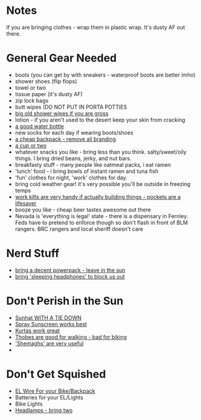 
# Notes

If you are bringing clothes - wrap them in plastic wrap.  It's dusty AF out there.

# General Gear Needed
- boots (you can get by with sneakers - waterproof boots are better imho)
- shower shoes (flip flops)
- towel or two
- tissue paper (it's dusty AF)
- zip lock bags
- butt wipes (DO NOT PUT IN PORTA POTTIES
- [big old shower wipes if you are gross](https://www.amazon.com/YUNI-Peppermint-Showerless-Cleanse-Deodorize/dp/B097S597LT/ref=sr_1_38?crid=ROX5JKZZF328&dib=eyJ2IjoiMSJ9.JGzjJUw_mvOoCGhjoK2qg756Pta8YmyjPx9bNPkBEpSwY1UbPJAmRgyf1n5F56GUprTiY7L63kRi6r5gcxvzz1Vq_IIbFbuH6OtksXZF585nIdU5wITZ0BGTAKIjs4oyt4Lbs74Usih1yKYFMboSot6sePww9fKQSYk4ryu--tveI88tn0hrW_XwYh38TRnTBqOAytXmbyLWXDwISmPCqj_knOJgnyTTbY9Dh3kc2jH7sgFcj12d-Hp45AzlE89QUgyDQKoWjd7jGvg2XXz7cS6PVDA0TTwRpuF4vUnPYqg.orayWBlyqwzNlZQhipVpkTLSiBnXAdgs5QBzqmGnF3A&dib_tag=se&keywords=portable+shower+wipe&qid=1713736995&rdc=1&sprefix=portable+shower+wip%2Caps%2C128&sr=8-38)
- lotion - if you aren't used to the desert keep your skin from cracking
- [a good water bottle](https://www.amazon.com/YOU-GOT-THIS-LIVING-Motivational/dp/B0B69CQKZT/ref=sr_1_25?dib=eyJ2IjoiMSJ9.50_PhgQ6oK0u14CCjhNy70Wg0egVgBfGLio6MtAq9DnEUAQIejJcKyG7_kezieCUDCQzPhl9daxSL4ipD2C0eYharuNxhM0qwaUIaRF5FQMZwb-49kI2jqrIUUQ1h73gJB4QNj1yQXIei6QcyhLOE5zBhzMBfyISZaxwlPfdmDFYxCa6nU3kHg_fh9Hk49dIc3HispzJvx7dSuxegcH5PkNPlEUFHpdgO5OovW5qI0k2YT89UbFgCovcY4XUcgaYqKhIha1zmqNzcPhyQWNgmqnT52pnPIjAsqARzDt0oLU.fg31lKvAZvHeNbCQJ0Wqoa5C35IIFxJ-zC_V_2T94c0&dib_tag=se&keywords=water%2Bbottles&qid=1713736052&sr=8-25&th=1)
- new socks for each day if wearing boots/shoes
- [a cheap backpack - remove all branding](https://www.amazon.com/SHRRADOO-Mens-Kids-Rucksack-Gray/dp/B07SDNTVFD/ref=sxin_15_pa_sp_search_thematic_sspa?content-id=amzn1.sym.15bb851a-7b12-4426-b7a1-b84d50f201d9%3Aamzn1.sym.15bb851a-7b12-4426-b7a1-b84d50f201d9&crid=1CANJ6GMKEMOM&cv_ct_cx=cheap%2Bbackpack&dib=eyJ2IjoiMSJ9.qFG5HcEO9X98CVZVHU5Vt3wE-CLoUa8FWkrsF479BgxHBg-7NCKsn9Il4hp_VqHmS61qrT2vdya2DMVSK3pEXw.nNaddNGb2ZZgbs3cJvfacmvXOigcI0RkhIHW59to9zY&dib_tag=se&keywords=cheap%2Bbackpack&pd_rd_i=B07SDNTVFD&pd_rd_r=1b899eb4-3ebb-4ca9-863f-7f2c6e5563c0&pd_rd_w=tyUoN&pd_rd_wg=XHQ5t&pf_rd_p=15bb851a-7b12-4426-b7a1-b84d50f201d9&pf_rd_r=RRVXXPBRCNN8KQ0VT590&qid=1713735240&sbo=RZvfv%2F%2FHxDF%2BO5021pAnSA%3D%3D&sprefix=cheap%2Bback%2Caps%2C111&sr=1-3-b0e9b49d-e3b6-4957-8780-cb03c5a6f67a-spons&sp_csd=d2lkZ2V0TmFtZT1zcF9zZWFyY2hfdGhlbWF0aWM&th=1)
- [a cup or two](https://www.amazon.com/Life-Gear-Stainless-Double-Carabiner/dp/B01HIUP6YY/ref=sr_1_2?crid=2R5F1CFG2Z0M5&dib=eyJ2IjoiMSJ9.3H5kuDDpEY1c5tdIzYlxYu6bTs53pW4-VfHmkOJRFsaa4gyyOJeIdue36HzSUCGKTABe934LBbS9J713IkTKl_TWimf0VBoXt9oUjRCxuXagftLB8dpmB2AFxeKG0JVQlO-45h6o4tz50at8AxsC0fM_sB8RH4z3X9LUHMaiy_oiPWSgEMksh6GZxpUp3sjVR2pVOmnIbHQ6zNscPKWFOJH6W3IXNDAxDeNIMkeIfXEQkp0kij-iUtLmDcI_0iJmk1vIcZ_3AH72GRY8cCnL3HGQGFSdXavPDXpcvct0d0E.gdWv2vbDwL5fiHyAP_Lctb-Oyr9r4dS4gb4kqnr2Ug0&dib_tag=se&keywords=cup+with+clip&qid=1713735397&sprefix=cup+with+clip%2Caps%2C124&sr=8-2)
- whatever snacks you like - bring less than you think.  salty/sweet/oily things.  I bring dried beans, jerky, and nut bars.
- breakfasty stuff - many people like oatmeal packs, i eat ramen
- 'lunch' food - i bring bowls of instant ramen and tuna fish
- 'fun' clothes for night, 'work' clothes for day.
- bring cold weather gear!  it's very possible you'll be outside in freezing temps
- [work kilts are very handy if actually building things - pockets are a lifesaver](https://www.amazon.com/Scottish-Designer-Utility-Kilts-Available/dp/B08NCW7VCT/ref=sr_1_2_sspa?crid=2K1468LWISFOH&dib=eyJ2IjoiMSJ9.s9Tr3Ikt2hPlzJeauza1bZ9FXkbpmLbFO6KdHgx1ZSbwqQCSAyUoEsUgmdIKyODUdNiR__I5LSpb8V-iCsctd7NTVmvWhr08fJ9L9rUqpxh_0eO24syoMgo-LrVVGMhYaL2hTnJtKByHFgS_XtBN34gA3IlWGxgnx9N2sJ3oPZTDDTSCo4ltgs_BTJAWFq4nomVVd45oXUnpQFI5_1kr971860t9zhJgp1JLHIrVCJZJaXTNdwsow2q5t-_sGed3OlN9jKg6hokS10l3oiWpVxdqWYoEoohMZBzJte1Hna8.kmzMTrXkKggIT48SOvgxeTmE_DZ9T8PE1-pABWQxzc8&dib_tag=se&keywords=work+kilt&qid=1713735440&sprefix=work+kilt%2Caps%2C118&sr=8-2-spons&sp_csd=d2lkZ2V0TmFtZT1zcF9hdGY&psc=1)
- booze you like - cheap beer tastes awesome out there
- Nevada is 'everything is legal' state - there is a dispensary in Fernley.  Feds have to pretend to enforce though so don't flash in front of BLM rangers.  BRC rangers and local sheriff doesn't care

# Nerd Stuff
- [bring a decent powerpack - leave in the sun](https://www.amazon.com/YELOMIN-%F0%9D%9F%AE%F0%9D%9F%AC%F0%9D%9F%AE%F0%9D%9F%B0-%F0%9D%99%90%F0%9D%99%A5%F0%9D%99%9C%F0%9D%99%A7%F0%9D%99%96%F0%9D%99%99%F0%9D%99%9A-42800mAh-Flashlights/dp/B0CY54YKYB/ref=sr_1_5?crid=1F0PG33JBSNJO&dib=eyJ2IjoiMSJ9.Ai55nfwR4yTXmMHfKE2914Mh5_kUBarPEk57Fn8vkPgwcw2txjbxQU8WyP1hUexUGTu4MRJUoj1vqgBXXnEKkQvIYhEFoIJvYdbC7fM10z53SDQ8eNTCRzMlx_GM8awCFuAz1x7e0vdNclOZ6iYcNiG70MbBUYohuiayfgqhBMKweYG4GOi7nKlmhw0ghpfTbUim-U7Kwil0mEhnLvU2GbjIC5CHP2OUdj-EPwRDE-M.BP_ZZNiRGMKDuSl7861GjCjtx0B50XUrO1ZXbStJ6KQ&dib_tag=se&keywords=solar%2Bpower%2Bbank&qid=1713735829&sprefix=solar%2Bpower%2Bb%2Caps%2C147&sr=8-5&th=1)
- [bring 'sleeping headphones' to block us out](https://www.amazon.com/MUSICOZY-Headphones-Bluetooth-Headband-Ultra-Thin/dp/B09K4WZGVD/ref=sr_1_1_sspa?crid=GD8YW0ZUXNI8&dib=eyJ2IjoiMSJ9.7dTO_TvtTfWPbLc_rDuIaIzWtsD6UeWXTneWzgAHL3VGMBKcvng6B1eA8Rceid6ysqrz5ZAThmYuIk9gjuQit1MIbLe9CQ7AEzIb-jyPhcbGSaoFJ81TQzaXi-IavkKFxhn8gkw0Ru8UQqxA9FypdpYNuDZKCbZZJO0_J3xWn2wCV3E1CnQBt-BsN_StkvymA56B3Pe62-XKXOic0rNvQlPF6yPI4A9eLnmhoF5oWTs.LW3OsVMD7_6yQvcLWjLrltbGOl6n2fQcOurCrGW9g78&dib_tag=se&keywords=sleep%2Bbluetooth%2Bheadband&qid=1713736337&sprefix=sleep%2Bblu%2Caps%2C118&sr=8-1-spons&sp_csd=d2lkZ2V0TmFtZT1zcF9hdGY&th=1)

# Don't Perish in the Sun
- [Sunhat WITH A TIE DOWN](https://www.amazon.com/Outdoor-Protection-Safari-Wide-Fishing/dp/B096RNG9PK/ref=sr_1_1_sspa?crid=6PC0Y50K5BOO&dib=eyJ2IjoiMSJ9.Y_p2pU2qQBvFb62tDaTutRoDxkcgQQ9hF8pJZVylj6s5Qx9a-JK2QzxFnMxuRMAey4S31FVOtHkcN-Tvd84nWC9XfUG-Z-v-pmYnRGWMpC-Dg7fhAmaamB6gtrGoyBRYz3h4mUEQBqgzWfQypODpWuFplfkvm5p2cuhTCFECvfXZkCwba_HczGsVYmWTxLAn-QExaFATeWmoPW2d1wkrcof_tvZo14ElRsXjTykBsWhwrO4UOI4EBiOvAZHe3QCKCkwaFyd9JRLznkd9IToATAJFIW8sn6_IlCkUT_W0A24.FLjnKvi0j6h8TatGvq3CBqtfLTK0xl16FwbBPspUlas&dib_tag=se&keywords=sun+hat&qid=1713734854&sprefix=sun+hat%2Caps%2C129&sr=8-1-spons&sp_csd=d2lkZ2V0TmFtZT1zcF9hdGY&psc=1)
- [Spray Sunscreen works best](https://www.amazon.com/Banana-Boat-Sunscreen-Performance-Spectrum/dp/B01MQXX9US/ref=sr_1_2?crid=18BK9LLDV8PE0&dib=eyJ2IjoiMSJ9.nfXtsIJKZ_YveN5tmPcnqNMZABWHJQl3vlBGH6qlDEZjtElvdAoKY3qZ9NlhPck329YmkIMCZ8ZFaqAsV_vXpHd68LaItBFkgvGmO29Fx3EnWFWgCMSA0CBcE4wMStLf5I4T9vyOtR8yGwS7v5gGo7Ll6B062s35wqhYmgRb9mWPw4R53AdBm9QCXv958MhDl2IpqSUGYc3k956zc5d-mowIBPw3GuWkATAA1YtndcESGsEOUpF1r98sgrLfLVejWwzIdYYLfCaq5v_kmFIPzy63gpF3fZjlg1sL8TIZRgQ.C0nRyXInX9Xwb0v4T3zsXgVHBmvydQfAmhtxXi_ZlYg&dib_tag=se&keywords=spray+lotion+sun&qid=1713734903&sprefix=spray+lotion+sun%2Caps%2C118&sr=8-2)
- [Kurtas work great](https://www.amazon.com/ITOS365-Cotton-Fashion-Regular-Ethinic/dp/B09MWDZ5FG/ref=sr_1_4?crid=2QZ19S1SZ03M0&dib=eyJ2IjoiMSJ9.niy_UHhpdHfy_9MM05f1wHdLB37cqzzz94UAXJsRUc5Jd1qKxIpvQllpUdcX0h6YJsm2xaR0KHgUqj4meYlUutXBl9WXx4Vs7PJ_ogaQYf3ISuOzDyhNelc3BKogObkody1se1eMhYbocnbO5sOjqjGaptY8167Xa3zd1TUKkQrT1NxVJghkbY61A_SqH3LIx39BZDTXUV1-KZXguYELHdp-CdgP7zDZeaT1T0hg3tfe5sQdPiDqSsI5pcDjVLSugAHVAPd3FCOba8T5SKdUwCsgF5NgDXGeVrQnlKo4IMU.dHllXHa9WNM5QTetu2LdXY59L_Y16bwZH9YydAhIFj8&dib_tag=se&keywords=kurta+white&qid=1713734958&sprefix=kurta+white%2Caps%2C124&sr=8-4)
- [Thobes are good for walking - bad for biking](https://www.amazon.com/YAOHUOLE-Muslim-Thobe-Caftan-Arabic/dp/B0C13L47YT/ref=sr_1_1_sspa?crid=28NY08Y7W02BR&dib=eyJ2IjoiMSJ9.X5QC8aj7rMZawRC5e5Tr6ZU3dIsen8MIMpTiYSisig4h20Bg9nno5kg0tHm-nIhwxUks5nUSQlEF3-L5MGNNbHmOwLLd2oGYw1HDKLtz5lLv5_AHRXOichs2rV3mc6TBx6uYvPNodtcDEP5bAxsbgVCFcd86F5TyOPSFA8Py-Vh3SQ9ZFab25Bygwkj2rVW8ugS_ohN8ESK9Uh4ryHWoJzktacuI-iAXScFxfTcVj28hu3CL22AWf_4YS3pSfpYNwvRi-KCEsiJMp6ij8g55iy7y0E8E6v9-Bu9urU3aGH8.WJihxia5HQ4KwM9cBrs5sJ7svdZ-bCmaOH8nIob3VMw&dib_tag=se&keywords=thobe+white&qid=1713735000&sprefix=thobe+white%2Caps%2C136&sr=8-1-spons&sp_csd=d2lkZ2V0TmFtZT1zcF9hdGY&psc=1)
- ['Shemaghs' are very useful](https://www.amazon.com/Explore-Land-Cotton-Shemagh-Tactical/dp/B013UZGUBY/ref=sr_1_1?crid=2JW4HDJFU42VZ&dib=eyJ2IjoiMSJ9.Ic0YL_bA2xQ6nvwp7hxVUFCOjsTAN16R8MKXDfllSnz2T87BjO3xk2fPJNSRt7vwXm0d_doruqm2ghbbjvZh54uVm76S_0aQM27_bbWGAE0IedPglh6cqiOJbybyLURkILVkZtXVPgzcXQCLRWOe2de-78ySK4X18iqFt0m7M3BFPJZWtk34MDjKBQrXmdAPDrcKHvj_j9AvG5GudpOibhyWmJ-cZGtPsAQnw2Dy3WGnIdYh8RTbdH77uFL_5vfqFxHHA3nLWL2bKE1Zq5ID8L2Ccp6Y4IWvG1h-dIZvX2s.Oc9sjVatb-02KAK0ciye_yS2NkQe4EVLobRwXCmmohA&dib_tag=se&keywords=khafiya&qid=1713735057&sprefix=khafi%2Caps%2C127&sr=8-1)
- 

# Don't Get Squished
- [EL Wire For your Bike/Backpack](https://www.amazon.com/Battery-Powered-Luminous-Parties-Halloween-Decoration/dp/B08H17VQFG/ref=sr_1_2?crid=F4MYY5EVECCV&dib=eyJ2IjoiMSJ9.Jy-IOzcZ7OSqvyA3jY410eu-EDOvl5qVotSJIVw2ZFpVF8i6RV1nZlfGeOMuy0CTJvJwnusDu2dGd0ohuKkExXSLCiAK5XEl_O6ilJyHpDqeaJVBw_pcYXYaXS-qk9qTF-sd0YfoWk5YP6JB68-KtSuyMmH7EQvcFycznD3eXzCsrhbwefyuPlBAfdefX3Yexbbln4nlXddYzJrrUJ_olvl1j-pssAgtBdy5uEk8zXuUeKZOQww1q7oGv3giQZVyloFvqs_HZBmKH_9o1S0wIz3Aw0IpkXtI9SAccmkATQQ.XjUXD-hlHSgbE715cfMJ125OWzDrZqLQ0SfxVyx3itU&dib_tag=se&keywords=luminous%2Bwire&qid=1713734558&sprefix=luminious%2Bwire%2Caps%2C120&sr=8-2&th=1)
- Batteries for your EL/Lights
- Bike Lights
- [Headlamps - bring two](https://www.amazon.com/Foxelli-Wide-Beam-Headlamp-Flashlight/dp/B07YGSTQGY/ref=sr_1_5_pp?crid=1X70YF25FGUJY&dib=eyJ2IjoiMSJ9.MjM_qcs15zG0IwFp44V_RC_dRviFndNLbENcH_NE7OF4Nuyc7LXxRz17wAknNmmwLI1hT73WqLK-y_NGys31dtgKy8VxjJqkZ07OmvbXuqCn0l-_sl1Z8AXslFioF01o5x1TVnDK30kAjqd8EDXO6QHkHar34suii6hjPON0cz_AlkWAkofjGUYSQXoClv7lTq-JNVn79iLhGW9P9Otvx8AliXGSDteuKXZPfT4h8ulwXGF5DZt-kdmcY3qL9TRcPktKB54H0e0fSxxDRFp2SKDzqqFBYQY4DvuYBAD0vZs.nBMVxVdsspfL5aidvyd52gtEj04oNtIQwNxNpO5X-qE&dib_tag=se&keywords=rechargeable+headlamp&qid=1713735958&sprefix=rechargable+headlamp%2Caps%2C124&sr=8-5)
